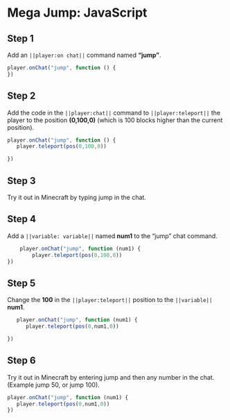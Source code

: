 # Mega Jump: JavaScript

## Step 1
Add an ``||player:on chat||`` command named **“jump”**.

```javascript
player.onChat("jump", function () { 
}) 
```

## Step 2

Add the code in the ``||player:chat||`` command to ``||player:teleport||`` the player to the position **(0,100,0)** (which is 100 blocks higher than the current position). 

```javascript
player.onChat("jump", function () { 
   player.teleport(pos(0,100,0))  

}) 
```

## Step 3

Try it out in Minecraft by typing jump in the chat.  


## Step 4

Add a ``||variable: variable||`` named **num1** to the “jump” chat command.   

```javascript
    player.onChat("jump", function (num1) { 
        player.teleport(pos(0,100,0))  
}) 
```

## Step 5

Change the **100** in the ``||player:teleport||`` position to the ``||variable||`` **num1**. 

```javascript
   player.onChat("jump", function (num1) { 
      player.teleport(pos(0,num1,0))  

}) 
```

## Step 6

Try it out in Minecraft by entering jump and then any number in the chat.  (Example jump 50, or jump 100). 


```javascript
player.onChat("jump", function (num1) { 
   player.teleport(pos(0,num1,0))  
}) 
```

